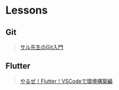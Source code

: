 # Lessons
## Git
>[サル先生のGit入門](https://backlog.com/ja/git-tutorial/)
## Flutter
>[やるぜ！Flutter！VSCodeで環境構築編](https://qiita.com/apricotcomic/items/7ff53950e10fcff212d2)